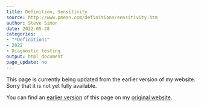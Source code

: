 ```yaml
---
title: Definition, Sensitivity
source: http://www.pmean.com/definitions/sensitivity.htm
author: Steve Simon
date: 2022-05-28
categories:
- "*Definitions"
- 2022
- Diagnostic testing
output: html_document
page_update: no
---
```


This page is currently being updated from the earlier version of my website. Sorry that it is not yet fully available.

<!---More--->

You can find an [earlier version][sim3] of this page on my [original website][sim2].

[sim3]: http://www.pmean.com/definitions/sensitivity.htm
[sim2]: http://www.pmean.com/original_site.html

